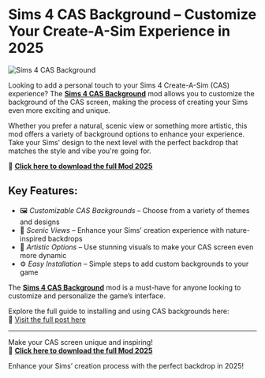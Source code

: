 # Sims 4 CAS Background – Customize Your Create-A-Sim Experience in 2025

![Sims 4 CAS Background](https://sims4studiodownload.com/wp-content/uploads/2022/08/Sims-4-CAS-background-2-1024x575.jpg)

Looking to add a personal touch to your Sims 4 Create-A-Sim (CAS) experience? The **[Sims 4 CAS Background](https://sims4studiodownload.com/cas-background/)** mod allows you to customize the background of the CAS screen, making the process of creating your Sims even more exciting and unique.

Whether you prefer a natural, scenic view or something more artistic, this mod offers a variety of background options to enhance your experience. Take your Sims' design to the next level with the perfect backdrop that matches the style and vibe you're going for.

🎨 [**Click here to download the full Mod 2025**](https://sims4studiodownload.com/cas-background/)

## Key Features:

- 🖼️ *Customizable CAS Backgrounds* – Choose from a variety of themes and designs  
- 🌅 *Scenic Views* – Enhance your Sims’ creation experience with nature-inspired backdrops  
- 🎨 *Artistic Options* – Use stunning visuals to make your CAS screen even more dynamic  
- ⚙️ *Easy Installation* – Simple steps to add custom backgrounds to your game  

The **[Sims 4 CAS Background](https://sims4studiodownload.com/cas-background/)** mod is a must-have for anyone looking to customize and personalize the game’s interface.

Explore the full guide to installing and using CAS backgrounds here:  
🔗 [Visit the full post here](https://sims4studiodownload.com/cas-background/)

---

Make your CAS screen unique and inspiring!  
🌟 [**Click here to download the full Mod 2025**](https://sims4studiodownload.com/cas-background/)

Enhance your Sims’ creation process with the perfect backdrop in 2025!
